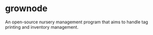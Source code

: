 # grownode
An open-source nursery management program that aims to handle tag printing and inventory management.

